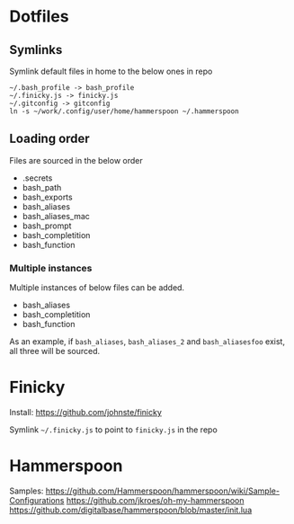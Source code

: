 # Dotfiles

## Symlinks

Symlink default files in home to the below ones in repo

```
~/.bash_profile -> bash_profile
~/.finicky.js -> finicky.js
~/.gitconfig -> gitconfig
ln -s ~/work/.config/user/home/hammerspoon ~/.hammerspoon
```

## Loading order

Files are sourced in the below order

* .secrets
* bash_path
* bash_exports
* bash_aliases
* bash_aliases_mac
* bash_prompt
* bash_completition
* bash_function

### Multiple instances

Multiple instances of below files can be added. 

* bash_aliases
* bash_completition
* bash_function

As an example, if `bash_aliases`, `bash_aliases_2` and `bash_aliasesfoo` exist, all three will be sourced.

# Finicky

Install: https://github.com/johnste/finicky

Symlink `~/.finicky.js` to point to `finicky.js` in the repo

# Hammerspoon
Samples: https://github.com/Hammerspoon/hammerspoon/wiki/Sample-Configurations
https://github.com/jkroes/oh-my-hammerspoon
https://github.com/digitalbase/hammerspoon/blob/master/init.lua

